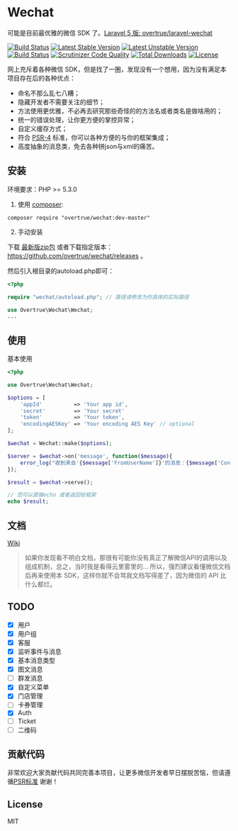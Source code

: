 # Wechat

可能是目前最优雅的微信 SDK 了。[Laravel 5 版: overtrue/laravel-wechat](https://github.com/overtrue/laravel-wechat)

[![Build Status](https://travis-ci.org/overtrue/wechat.svg?branch=master)](https://travis-ci.org/overtrue/wechat)
[![Latest Stable Version](https://poser.pugx.org/overtrue/wechat/v/stable.svg)](https://packagist.org/packages/overtrue/wechat)
[![Latest Unstable Version](https://poser.pugx.org/overtrue/wechat/v/unstable.svg)](https://packagist.org/packages/overtrue/wechat)
[![Build Status](https://scrutinizer-ci.com/g/overtrue/wechat/badges/build.png?b=master)](https://scrutinizer-ci.com/g/overtrue/wechat/build-status/master)
[![Scrutinizer Code Quality](https://scrutinizer-ci.com/g/overtrue/wechat/badges/quality-score.png?b=master)](https://scrutinizer-ci.com/g/overtrue/wechat/?branch=master)
[![Total Downloads](https://poser.pugx.org/overtrue/wechat/downloads)](https://packagist.org/packages/overtrue/wechat)
[![License](https://poser.pugx.org/overtrue/wechat/license)](https://packagist.org/packages/overtrue/wechat)

网上充斥着各种微信 SDK，但是找了一圈，发现没有一个想用，因为没有满足本项目存在后的各种优点：

 - 命名不那么乱七八糟；
 - 隐藏开发者不需要关注的细节；
 - 方法使用更优雅，不必再去研究那些奇怪的的方法名或者类名是做啥用的；
 - 统一的错误处理，让你更方便的掌控异常；
 - 自定义缓存方式；
 - 符合 [PSR-4](https://github.com/php-fig/fig-standards/blob/master/accepted/PSR-4-autoloader.md) 标准，你可以各种方便的与你的框架集成；
 - 高度抽象的消息类，免去各种拼json与xml的痛苦。

## 安装

环境要求：PHP >= 5.3.0

1. 使用 [composer](https://getcomposer.org/):

  ```shell
  composer require "overtrue/wechat:dev-master"
  ```

2. 手动安装

  下载 [最新版zip包](https://github.com/overtrue/wechat/archive/master.zip)  或者下载指定版本：https://github.com/overtrue/wechat/releases 。

  然后引入根目录的autoload.php即可：

  ```php
  <?php

  require "wechat/autoload.php"; // 路径请修改为你具体的实际路径

  use Overtrue\Wechat\Wechat;
  ...
  ```

## 使用

基本使用

```php
<?php

use Overtrue\Wechat\Wechat;

$options = [
    'appId'          => 'Your app id',
    'secret'         => 'Your secret'
    'token'          => 'Your token',
    'encodingAESKey' => 'Your encoding AES Key' // optional
];

$wechat = Wechat::make($options);

$server = $wechat->on('message', function($message){
    error_log("收到来自'{$message['FromUserName']}'的消息：{$message['Content']}");
});

$result = $wechat->serve();

// 您可以直接echo 或者返回给框架
echo $result;
```

## 文档

[Wiki](https://github.com/overtrue/wechat/wiki)

> 如果你发现看不明白文档，那很有可能你没有真正了解微信API的调用以及组成机制，总之，当时我是看得云里雾里的...
所以，强烈建议看懂微信文档后再来使用本 SDK，这样你就不会骂我文档写得差了，因为微信的 API 比什么都烂。

## TODO

- [x] 用户
- [x] 用户组
- [x] 客服
- [x] 监听事件与消息
- [x] 基本消息类型
- [x] 图文消息
- [ ] 群发消息
- [x] 自定义菜单
- [x] 门店管理
- [ ] 卡券管理
- [x] Auth
- [ ] Ticket
- [ ] 二维码

## 贡献代码

非常欢迎大家贡献代码共同完善本项目，让更多微信开发者早日摆脱苦恼，但请遵循[PSR标准](https://github.com/php-fig/fig-standards/blob/master/accepted/) 谢谢！

## License

MIT
